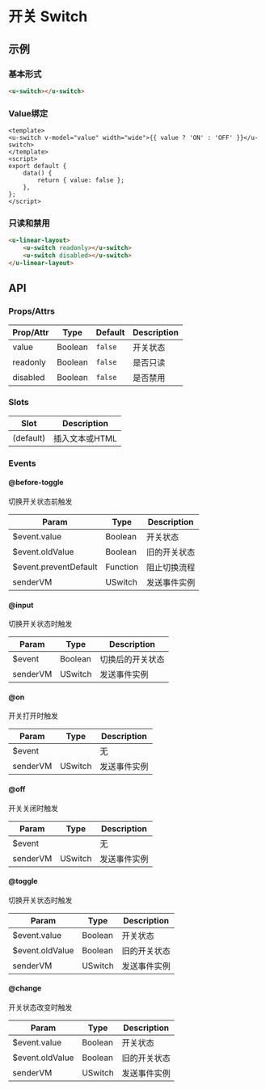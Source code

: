 # 开关 Switch

## 示例
### 基本形式

``` html
<u-switch></u-switch>
```

### Value绑定

``` vue
<template>
<u-switch v-model="value" width="wide">{{ value ? 'ON' : 'OFF' }}</u-switch>
</template>
<script>
export default {
    data() {
        return { value: false };
    },
};
</script>
```

### 只读和禁用

``` html
<u-linear-layout>
    <u-switch readonly></u-switch>
    <u-switch disabled></u-switch>
</u-linear-layout>
```

## API
### Props/Attrs

| Prop/Attr | Type | Default | Description |
| --------- | ---- | ------- | ----------- |
| value | Boolean | `false` | 开关状态 |
| readonly | Boolean | `false` | 是否只读 |
| disabled | Boolean | `false` | 是否禁用 |

### Slots

| Slot | Description |
| ---- | ----------- |
| (default) | 插入文本或HTML |

### Events

#### @before-toggle

切换开关状态前触发

| Param | Type | Description |
| ----- | ---- | ----------- |
| $event.value | Boolean | 开关状态 |
| $event.oldValue | Boolean | 旧的开关状态 |
| $event.preventDefault | Function | 阻止切换流程 |
| senderVM | USwitch | 发送事件实例 |

#### @input

切换开关状态时触发

| Param | Type | Description |
| ----- | ---- | ----------- |
| $event | Boolean | 切换后的开关状态 |
| senderVM | USwitch | 发送事件实例 |

#### @on

开关打开时触发

| Param | Type | Description |
| ----- | ---- | ----------- |
| $event | | 无 |
| senderVM | USwitch | 发送事件实例 |

#### @off

开关关闭时触发

| Param | Type | Description |
| ----- | ---- | ----------- |
| $event | | 无 |
| senderVM | USwitch | 发送事件实例 |

#### @toggle

切换开关状态时触发

| Param | Type | Description |
| ----- | ---- | ----------- |
| $event.value | Boolean | 开关状态 |
| $event.oldValue | Boolean | 旧的开关状态 |
| senderVM | USwitch | 发送事件实例 |

#### @change

开关状态改变时触发

| Param | Type | Description |
| ----- | ---- | ----------- |
| $event.value | Boolean | 开关状态 |
| $event.oldValue | Boolean | 旧的开关状态 |
| senderVM | USwitch | 发送事件实例 |
